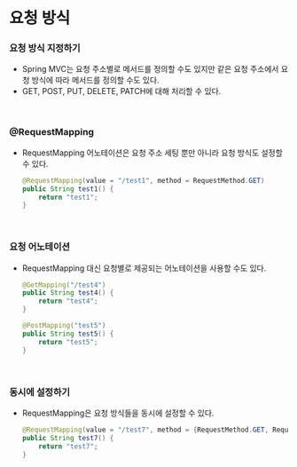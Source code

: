 # 요청 방식

### 요청 방식 지정하기

- Spring MVC는 요청 주소별로 메서드를 정의할 수도 있지만 같은 요청 주소에서 요청 방식에 따라 메서드를 정의할 수도 있다.
- GET, POST, PUT, DELETE, PATCH에 대해 처리할 수 있다.

<br>

### @RequestMapping

- RequestMapping 어노테이션은 요청 주소 세팅 뿐만 아니라 요청 방식도 설정할 수 있다.

  ```java
  @RequestMapping(value = "/test1", method = RequestMethod.GET)
  public String test1() {
      return "test1";
  }
  ```

<br>

### 요청 어노테이션

- RequestMapping 대신 요청별로 제공되는 어노테이션을 사용할 수도 있다.

  ```java
  @GetMapping("/test4")
  public String test4() {
      return "test4";
  }
  
  @PostMapping("test5")
  public String test5() {
      return "test5";
  }
  ```

<br>

### 동시에 설정하기

- RequestMapping은 요청 방식들을 동시에 설정할 수 있다.

  ```java
  @RequestMapping(value = "/test7", method = {RequestMethod.GET, RequestMethod.POST})
  public String test7() {
      return "test7";
  }
  ```

  


